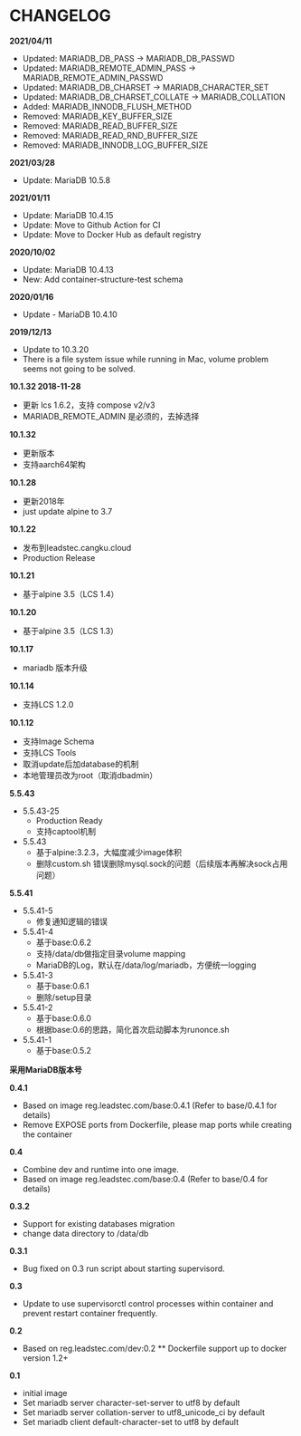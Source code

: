 # CHANGELOG

**2021/04/11**
* Updated: MARIADB_DB_PASS -> MARIADB_DB_PASSWD
* Updated: MARIADB_REMOTE_ADMIN_PASS -> MARIADB_REMOTE_ADMIN_PASSWD
* Updated: MARIADB_DB_CHARSET -> MARIADB_CHARACTER_SET
* Updated: MARIADB_DB_CHARSET_COLLATE -> MARIADB_COLLATION
* Added: MARIADB_INNODB_FLUSH_METHOD
* Removed: MARIADB_KEY_BUFFER_SIZE
* Removed: MARIADB_READ_BUFFER_SIZE
* Removed: MARIADB_READ_RND_BUFFER_SIZE
* Removed: MARIADB_INNODB_LOG_BUFFER_SIZE

**2021/03/28**
* Update: MariaDB 10.5.8

**2021/01/11**
* Update: MariaDB 10.4.15
* Update: Move to Github Action for CI
* Update: Move to Docker Hub as default registry

**2020/10/02**
* Update: MariaDB 10.4.13
* New: Add container-structure-test schema

**2020/01/16**
* Update - MariaDB 10.4.10

**2019/12/13**
* Update to 10.3.20
* There is a file system issue while running in Mac, volume problem seems not going to be solved.

**10.1.32 2018-11-28**
* 更新 lcs 1.6.2，支持 compose v2/v3
* MARIADB_REMOTE_ADMIN 是必须的，去掉选择

**10.1.32**
* 更新版本
* 支持aarch64架构

**10.1.28**
* 更新2018年
* just update alpine to 3.7

**10.1.22**
* 发布到leadstec.cangku.cloud
* Production Release

**10.1.21**

* 基于alpine 3.5（LCS 1.4）

**10.1.20**

* 基于alpine 3.5（LCS 1.3）

**10.1.17**

* mariadb 版本升级

**10.1.14**

* 支持LCS 1.2.0

**10.1.12**

* 支持Image Schema
* 支持LCS Tools
* 取消update后加database的机制
* 本地管理员改为root（取消dbadmin）

**5.5.43**

* 5.5.43-25
    - Production Ready
    - 支持captool机制
* 5.5.43
    - 基于alpine:3.2.3，大幅度减少image体积
    - 删除custom.sh 错误删除mysql.sock的问题（后续版本再解决sock占用问题）

**5.5.41**

* 5.5.41-5
    - 修复通知逻辑的错误
* 5.5.41-4
    - 基于base:0.6.2
    - 支持/data/db做指定目录volume mapping
    - MariaDB的Log，默认在/data/log/mariadb，方便统一logging
* 5.5.41-3
    - 基于base:0.6.1
    - 删除/setup目录
* 5.5.41-2
    - 基于base:0.6.0
    - 根据base:0.6的思路，简化首次启动脚本为runonce.sh
* 5.5.41-1
    - 基于base:0.5.2

**采用MariaDB版本号**

**0.4.1**

* Based on image reg.leadstec.com/base:0.4.1 (Refer to base/0.4.1 for details)
* Remove EXPOSE ports from Dockerfile, please map ports while creating the container

**0.4**

* Combine dev and runtime into one image.
* Based on image reg.leadstec.com/base:0.4 (Refer to base/0.4 for details)

**0.3.2**

* Support for existing databases migration
* change data directory to /data/db

**0.3.1**

* Bug fixed on 0.3 run script about starting supervisord.

**0.3**

* Update to use supervisorctl control processes within container and prevent restart container frequently.

**0.2**

* Based on reg.leadstec.com/dev:0.2
** Dockerfile support up to docker version 1.2+

**0.1**

* initial image
* Set mariadb server character-set-server to utf8 by default
* Set mariadb server collation-server to utf8_unicode_ci by default
* Set mariadb client default-character-set to utf8 by default
